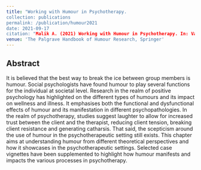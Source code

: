 ```yaml
---
title: "Working with Humour in Psychotherapy.
collection: publications
permalink: /publication/humour2021
date: 2021-09-17
citation: "Malik A. (2021) Working with Humour in Psychotherapy. In: Vanderheiden E., Mayer CH. (eds) The Palgrave Handbook of Humour Research. Palgrave Macmillan, DOI: <a href='https://doi.org/10.1007/978-3-030-78280-1_25'>https://doi.org/10.1007/978-3-030-78280-1_25</a>, 2021."
venue: 'The Palgrave Handbook of Humour Research, Springer'
---
```


## Abstract
It is believed that the best way to break the ice between group members is humour. Social psychologists have found humour to play several functions for the individual at societal level. Research in the realm of positive psychology has highlighted on the different types of humours and its impact on wellness and illness. It emphasises both the functional and dysfunctional effects of humour and its manifestation in different psychopathologies. In the realm of psychotherapy, studies suggest laughter to allow for increased trust between the client and the therapist, reducing client tension, breaking client resistance and generating catharsis. That said, the scepticism around the use of humour in the psychotherapeutic setting still exists. This chapter aims at understanding humour from different theoretical perspectives and how it showcases in the psychotherapeutic settings. Selected case vignettes have been supplemented to highlight how humour manifests and impacts the various processes in psychotherapy.
